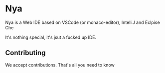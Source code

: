 # Nya

Nya is a Web IDE based on VSCode (or monaco-editor), IntelliJ and Eclpise Che

It's nothing special, it's jsut a fucked up IDE.

## Contributing

We accept contributions. That's all you need to know